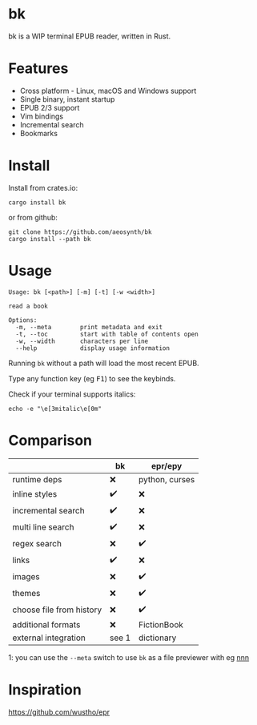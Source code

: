 # bk
bk is a WIP terminal EPUB reader, written in Rust.

# Features
- Cross platform - Linux, macOS and Windows support
- Single binary, instant startup
- EPUB 2/3 support
- Vim bindings
- Incremental search
- Bookmarks

# Install
Install from crates.io:

    cargo install bk

or from github:

    git clone https://github.com/aeosynth/bk
    cargo install --path bk

# Usage

    Usage: bk [<path>] [-m] [-t] [-w <width>]

    read a book

    Options:
      -m, --meta        print metadata and exit
      -t, --toc         start with table of contents open
      -w, --width       characters per line
      --help            display usage information

Running `bk` without a path will load the most recent EPUB.

Type any function key (eg <kbd>F1</kbd>) to see the keybinds.

Check if your terminal supports italics:

    echo -e "\e[3mitalic\e[0m"

# Comparison
|   | bk | epr/epy |
| - | - | - |
| runtime deps | ❌ | python, curses |
| inline styles | ✔️ | ❌ |
| incremental search | ✔️ | ❌ |
| multi line search | ✔️ | ❌ |
| regex search | ❌ | ✔️ |
| links | ✔️ | ❌ |
| images | ❌ | ✔️ |
| themes | ❌ | ✔️ |
| choose file from history | ❌ | ✔️ |
| additional formats | ❌ | FictionBook |
| external integration | see 1 | dictionary |

1: you can use the `--meta` switch to use `bk` as a file previewer with eg [nnn](https://github.com/jarun/nnn/)

# Inspiration
<https://github.com/wustho/epr>
